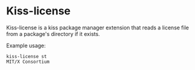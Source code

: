 # Kiss-license

Kiss-license is a kiss package manager extension that reads a license file
from a package's directory if it exists.

Example usage:
```
kiss-license st
MIT/X Consortium
```
